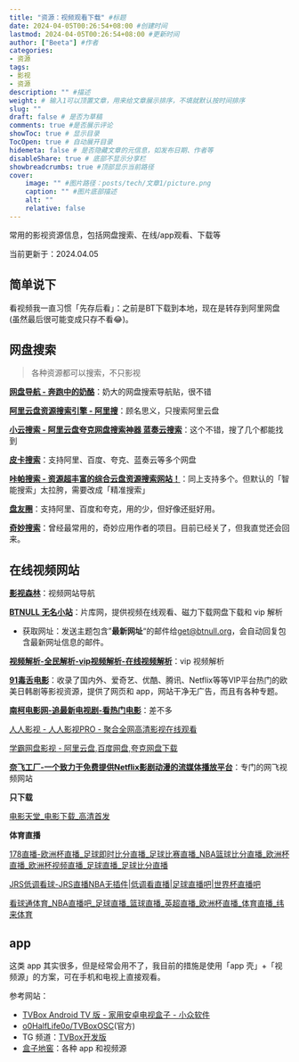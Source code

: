 ```yaml
---
title: "资源：视频观看下载" #标题
date: 2024-04-05T00:26:54+08:00 #创建时间
lastmod: 2024-04-05T00:26:54+08:00 #更新时间
author: ["Beeta"] #作者
categories:
- 资源
tags:
- 影视
- 资源
description: "" #描述
weight: # 输入1可以顶置文章，用来给文章展示排序，不填就默认按时间排序
slug: ""
draft: false # 是否为草稿
comments: true #是否展示评论
showToc: true # 显示目录
TocOpen: true # 自动展开目录
hidemeta: false # 是否隐藏文章的元信息，如发布日期、作者等
disableShare: true # 底部不显示分享栏
showbreadcrumbs: true #顶部显示当前路径
cover:
    image: "" #图片路径：posts/tech/文章1/picture.png
    caption: "" #图片底部描述
    alt: ""
    relative: false
---
```


常用的影视资源信息，包括网盘搜索、在线/app观看、下载等

当前更新于：2024.04.05

## 简单说下

看视频我一直习惯「先存后看」：之前是BT下载到本地，现在是转存到阿里网盘(虽然最后很可能变成只存不看😂)。

## 网盘搜索

> 各种资源都可以搜索，不只影视

[**网盘导航 - 奔跑中的奶酪**](https://www.runningcheese.cn/s19 "网盘导航 - 奔跑中的奶酪")：奶大的网盘搜索导航贴，很不错

[**阿里云盘资源搜索引擎 - 阿里搜**](https://aliso.cc/ "阿里云盘资源搜索引擎 - 阿里搜")：顾名思义，只搜索阿里云盘

[**小云搜索 - 阿里云盘夸克网盘搜索神器 蓝奏云搜索**](https://www.yunso.net/)：这个不错，搜了几个都能找到

[**皮卡搜索**](https://www.pikaso.top/ "皮卡搜索")：支持阿里、百度、夸克、蓝奏云等多个网盘

[**咔帕搜索 - 资源超丰富的综合云盘资源搜索网站！**](https://www.cuppaso.com/ "咔帕搜索 - 资源超丰富的综合云盘资源搜索网站！")：同上支持多个。但默认的「智能搜索」太拉胯，需要改成「精准搜索」

[**盘友圈**](https://panyq.com/ "盘友圈")：支持阿里、百度和夸克，用的少，但好像还挺好用。

[**奇妙搜索**](https://www.magicalsearch.top/main "奇妙搜索")：曾经最常用的，奇妙应用作者的项目。目前已经关了，但我直觉还会回来。

## 在线视频网站

[**影视森林**](https://www.549.tv/ "影视森林")：视频网站导航

[**BTNULL 无名小站**](https://www.btnull.org/ "BTNULL 无名小站")：片库网，提供视频在线观看、磁力下载网盘下载和 vip 解析

- 获取网址：发送主题包含”**最新网址**“的邮件给[get@btnull.org](mailto:get@btnull.org "get@btnull.org")，会自动回复包含最新网址信息的邮件。

[**视频解析-全民解析-vip视频解析-在线视频解析**](https://www.timecn.cn/ "视频解析-全民解析-vip视频解析-在线视频解析")：vip 视频解析

[**91毒舌电影**](https://www.duse1.com:51111/ "91毒舌电影")：收录了国内外、爱奇艺、优酷、腾讯、Netflix等等VIP平台热门的欧美日韩剧等影视资源，提供了网页和 app，网站干净无广告，而且有各种专题。

[**南柯电影网-追最新电视剧-看热门电影**](https://www.nkdyw.com/ "南柯电影网-追最新电视剧-看热门电影")：差不多

[人人影视 - 人人影视PRO - 聚合全网高清影视在线观看](https://www.renren.pro/ "人人影视 - 人人影视PRO - 聚合全网高清影视在线观看")

[学霸网盘影视 - 阿里云盘,百度网盘,夸克网盘下载](https://www.xbwpys.com/ "学霸网盘影视 - 阿里云盘,百度网盘,夸克网盘下载")

[**奈飞工厂-一个致力于免费提供Netflix影剧动漫的流媒体播放平台**](https://www.netflixgc.com/ "奈飞工厂-一个致力于免费提供Netflix影剧动漫的流媒体播放平台")：专门的网飞视频网站

**只下载**

[电影天堂\_电影下载\_高清首发](https://www.dy2018.com/ "电影天堂_电影下载_高清首发")

**体育直播**

[178直播-欧洲杯直播\_足球即时比分直播\_足球比赛直播\_NBA篮球比分直播\_欧洲杯直播\_欧洲杯视频直播\_足球直播\_足球比分直播](https://178zhibo.cc/ "178直播-欧洲杯直播_足球即时比分直播_足球比赛直播_NBA篮球比分直播_欧洲杯直播_欧洲杯视频直播_足球直播_足球比分直播")

[JRS低调看球-JRS直播NBA无插件|低调看直播|足球直播吧|世界杯直播吧](https://ddkanqiu.net/ "JRS低调看球-JRS直播NBA无插件|低调看直播|足球直播吧|世界杯直播吧")

[看球通体育\_NBA直播吧\_足球直播\_篮球直播\_英超直播\_欧洲杯直播\_体育直播\_纬来体育](http://www.kqt8.com/ "看球通体育_NBA直播吧_足球直播_篮球直播_英超直播_欧洲杯直播_体育直播_纬来体育")

## app

这类 app 其实很多，但是经常会用不了，我目前的措施是使用「app 壳」+「视频源」的方案，可在手机和电视上直接观看。

参考网站：

- [TVBox Android TV 版 - 家用安卓电视盒子 - 小众软件](https://www.appinn.com/tvbox-android-tv/ "TVBox Android TV 版 - 家用安卓电视盒子 - 小众软件")
- [o0HalfLife0o/TVBoxOSC](https://github.com/o0HalfLife0o/TVBoxOSC "o0HalfLife0o/TVBoxOSC")(官方)
- TG 频道：[TVBox开发版](https://t.me/TVBoxOSC "TVBox开发版")
- [盒子地窖](http://wmsio.cn/ "盒子地窖")：各种 app 和视频源
